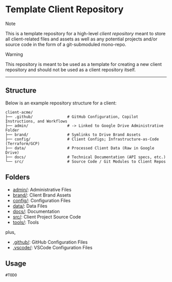 # Template Client Repository

> [!NOTE]
> This is a template repository for a high-level *client repository* meant to store all client-related files and assets as well as any potential
> projects and/or source code in the form of a git-submoduled mono-repo.

> [!WARNING]
> This repository is meant to be used as a template for creating a new client repository and should not be used as a client repository itself.

***

## Structure

Below is an example repository structure for a client:

```plaintext
client-acme/
├── .github/               # GitHub Configuration, Copilot Instructions, and Workflows
├── admin/                 # -> Linked to Google Drive Administrative Folder
├── brand/                 # Symlinks to Drive Brand Assets
├── config/                # Client Configs; Infrastructure-as-Code (Terraform/GCP)
├── data/                  # Processed Client Data (Raw in Google Drive) 
├── docs/                  # Technical Documentation (API specs, etc.)
└── src/                   # Source Code / Git Modules to Client Repos
```

## Folders

- [admin/](admin/): Administrative Files
- [brand/](brand/): Client Brand Assets
- [config/](config/): Configuration Files
- [data/](data/): Data Files
- [docs/](docs/): Documentation
- [src/](src/): Client Project Source Code
- [tools/](tools/): Tools

plus,

- [.github/](.github/): GitHub Configuration Files
- [.vscode/](.vscode/): VSCode Configuration Files

## Usage

`#TODO`
